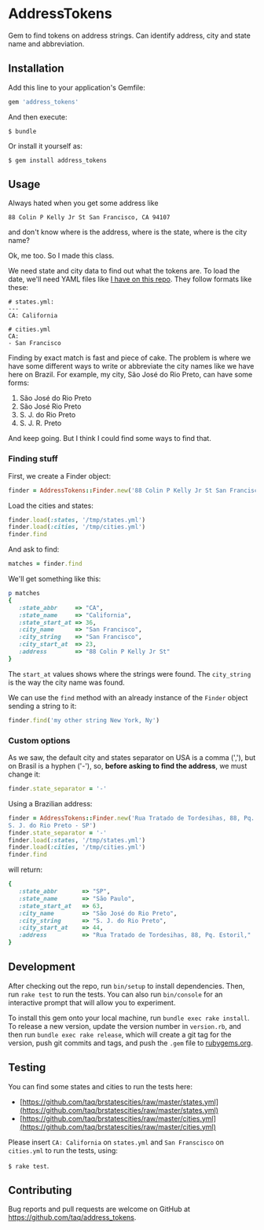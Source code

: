 # AddressTokens

Gem to find tokens on address strings. Can identify address, city and state name
and abbreviation.

## Installation

Add this line to your application's Gemfile:

```ruby
gem 'address_tokens'
```

And then execute:

    $ bundle

Or install it yourself as:

    $ gem install address_tokens

## Usage

Always hated when you get some address like

```
88 Colin P Kelly Jr St San Francisco, CA 94107
```

and don't know where is the address, where is the state, where is the city name?

Ok, me too. So I made this class.

We need state and city data to find out what the tokens are. To load the date,
we'll need YAML files like [I have on this
repo](https://github.com/taq/brstatescities). They follow formats like these:

```
# states.yml:
---
CA: California

# cities.yml
CA:
- San Francisco
```

Finding by exact match is fast and piece of cake. The problem is where we have
some different ways to write or abbreviate the city names like we have here on
Brazil. For example, my city, São José do Rio Preto, can have some forms:

1. São José do Rio Preto
2. São José Rio Preto
3. S. J. do Rio Preto
4. S. J. R. Preto

And keep going. But I think I could find some ways to find that.

### Finding stuff

First, we create a Finder object:

```ruby
finder = AddressTokens::Finder.new('88 Colin P Kelly Jr St San Francisco, CA 94107')
```

Load the cities and states:

```ruby
finder.load(:states, '/tmp/states.yml')
finder.load(:cities, '/tmp/cities.yml')
finder.find
```

And ask to find:

```ruby
matches = finder.find
```

We'll get something like this:

```ruby
p matches
{
   :state_abbr     => "CA", 
   :state_name     => "California", 
   :state_start_at => 36,
   :city_name      => "San Francisco",
   :city_string    => "San Francisco",
   :city_start_at  => 23, 
   :address        => "88 Colin P Kelly Jr St"
}
```
The `start_at` values shows where the strings were found. The `city_string` is 
the way the city name was found.

We can use the `find` method with an already instance of the `Finder` object
sending a string to it:

```ruby
finder.find('my other string New York, Ny')
```

### Custom options

As we saw, the default city and states separator on USA is a comma (','), but on
Brasil is a hyphen ('-'), so, **before asking to find the address**, we must
change it:

```ruby
finder.state_separator = '-'
```

Using a Brazilian address:

```ruby
finder = AddressTokens::Finder.new('Rua Tratado de Tordesihas, 88, Pq. Estoril,
S. J. do Rio Preto - SP')
finder.state_separator = '-'
finder.load(:states, '/tmp/states.yml')
finder.load(:cities, '/tmp/cities.yml')
finder.find
```

will return:

```ruby
{
   :state_abbr       => "SP", 
   :state_name       => "São Paulo", 
   :state_start_at   => 63, 
   :city_name        => "São José do Rio Preto", 
   :city_string      => "S. J. do Rio Preto", 
   :city_start_at    => 44, 
   :address          => "Rua Tratado de Tordesihas, 88, Pq. Estoril,"
}
```

## Development

After checking out the repo, run `bin/setup` to install dependencies. Then, run
`rake test` to run the tests. You can also run `bin/console` for an interactive
prompt that will allow you to experiment.

To install this gem onto your local machine, run `bundle exec rake install`. To
release a new version, update the version number in `version.rb`, and then run
`bundle exec rake release`, which will create a git tag for the version, push
git commits and tags, and push the `.gem` file to
[rubygems.org](https://rubygems.org).

## Testing

You can find some states and cities to run the tests here:

- [https://github.com/taq/brstatescities/raw/master/states.yml](https://github.com/taq/brstatescities/raw/master/states.yml)
- [https://github.com/taq/brstatescities/raw/master/cities.yml](https://github.com/taq/brstatescities/raw/master/cities.yml)

Please insert `CA: California` on `states.yml` and `San Franscisco` on
`cities.yml` to run the tests, using:

`$ rake test`.

## Contributing

Bug reports and pull requests are welcome on GitHub at
https://github.com/taq/address_tokens.
